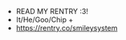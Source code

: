 - READ MY RENTRY :3!
- It/He/Goo/Chip +
- https://rentry.co/smileysystem


<!---
SMILEYBALLPIT/SMILEYBALLPIT is a ✨ special ✨ repository because its `README.md` (this file) appears on your GitHub profile.
You can click the Preview link to take a look at your changes.
--->

